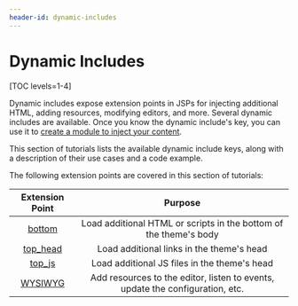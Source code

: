 ```yaml
---
header-id: dynamic-includes
---
```


# Dynamic Includes

[TOC levels=1-4]

Dynamic includes expose extension points in JSPs for injecting additional 
HTML, adding resources, modifying editors, and more. Several dynamic includes
are available. Once you know the dynamic include's key, you can
use it to 
[create a module to inject your content](/docs/7-1/tutorials/-/knowledge_base/t/customizing-jsps-with-dynamic-includes). 

This section of tutorials lists the available dynamic include keys, along with a 
description of their use cases and a code example. 

The following extension points are covered in this section of tutorials:

Extension Point | Purpose |
:---------: | :--------------: |
[bottom](/docs/7-1/tutorials/-/knowledge_base/t/bottom-jsp-dynamic-includes) | Load additional HTML or scripts in the bottom of the theme's body |
[top_head](/docs/7-1/tutorials/-/knowledge_base/t/top-head-jsp-dynamic-includes) | Load additional links in the theme's head |
[top_js](/docs/7-1/tutorials/-/knowledge_base/t/top-js-dynamic-include) | Load additional JS files in the theme's head |
[WYSIWYG](/docs/7-1/tutorials/-/knowledge_base/t/wysiwyg-editor-dynamic-includes) | Add resources to the editor, listen to events, update the configuration, etc. |
